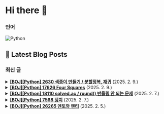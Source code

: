 # Hi there 👋

### 언어

<p>
    <img src="https://img.shields.io/badge/Python-3776AB?style=flat-square&logo=Python&logoColor=white" alt="Python"/>
</p>

## 📕 Latest Blog Posts

### 최신 글
<details>
<summary><b><a href='https://zo0oz.tistory.com/305' target='_blank'>[BOJ][Python] 2630 색종이 만들기 / 분할정복, 재귀</a></b> (2025. 2. 9.)</summary>

Overview

체감 난이도: ★★★☆☆
문제 레벨: 실버 2
문제 유형: 분할정복, 재귀
풀이 상태: 답안참고 / 스스로 해결
추후: 다시 풀어보기 / 간단 복습 / 완벽 이해 


[문제]
이미지 클릭 시 문제로 이동




예시: 8x8 종이의 경우

1단계: 8x8 전체 확인
&darr; 다른 색 발견
2단계: 4x4로 4등분
&darr; 각 부분...

</details>

<details>
<summary><b><a href='https://zo0oz.tistory.com/304' target='_blank'>[BOJ][Python] 17626 Four Squares</a></b> (2025. 2. 9.)</summary>

Overview

체감 난이도: ★★☆☆☆
문제 레벨: 실버 3
문제 유형: 브루트포스, DP
풀이 상태: 답안참고 / 스스로 해결
추후: 다시 풀어보기 / 간단 복습 / 완벽 이해 


[문제]


 
[코드]
이 문제를 보고 정리에 대해 많이 아는 사람이 문제를 잘 풀겠구나 싶었다. 

라그랑주의 네 제곱수 정리(Lagrange's four-square...

</details>

<details>
<summary><b><a href='https://zo0oz.tistory.com/303' target='_blank'>[BOJ][Python] 18110 solved.ac / round() 반올림 안 되는 문제</a></b> (2025. 2. 7.)</summary>

Overview

체감 난이도: ★☆☆☆☆
문제 레벨: 실버 4
문제 유형: 수학, 구현
풀이 상태: 답안참고 / 스스로 해결
추후: 다시 풀어보기 / 간단 복습 / 완벽 이해 


[문제]
이미지 클릭 시 문제로 이동


 
[코드]
round 함수로 반올림을 구현했으나, 반올림이 되지 않는 반례 문제가 발생한다. (당황)
# 일반적으로 기대하는 반올림
...

</details>

<details>
<summary><b><a href='https://zo0oz.tistory.com/302' target='_blank'>[BOJ][Python] 7568 덩치</a></b> (2025. 2. 7.)</summary>

Overview

체감 난이도: ★★☆☆☆
문제 레벨: 실버 5
문제 유형: 구현, 브루트포스
풀이 상태: 답안참고 / 스스로 해결
추후: 다시 풀어보기 / 간단 복습 / 완벽 이해 


[문제]
이미지 클릭 시 문제로 이동


 
[코드]
처음에는 몸무게, 키 내림차순으로 정렬하고, 앞의 (몸무게, 키) 쌍과 비교해주었다. 
(실패 코드)
더보기

imp...

</details>

<details>
<summary><b><a href='https://zo0oz.tistory.com/301' target='_blank'>[BOJ][Python] 26265 멘토와 멘티</a></b> (2025. 2. 5.)</summary>

Overview

체감 난이도: ★★☆☆☆
문제 레벨: 실버 5
문제 유형: 정렬
풀이 상태: 답안참고 / 스스로 해결
추후: 다시 풀어보기 / 간단 복습 / 완벽 이해 


[문제]
이미지 클릭 시 문제로 이동


 
[코드]
groups = {}
for x in lst:
    if x[0] not in groups:
        groups[x[0]...

</details>

